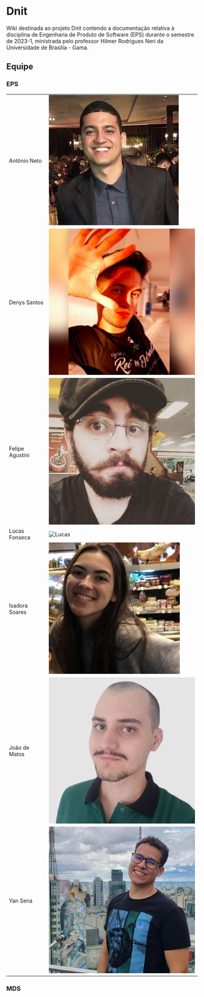 # Dnit
Wiki destinada ao projeto Dnit contendo a documentação relativa à disciplina de Engenharia de Produto de Software (EPS) durante o semestre de 2023-1, ministrada pelo professor Hilmer Rodrigues Neri da Universidade de Brasília - Gama.

## Equipe
### EPS
|   |   |
|----------------|------------|
|Antônio Neto |![Antônio](../assets/antonio.jpeg)|
|Denys Santos |![Denys](../assets/denys.jpeg)|
|Felipe Agustini |![Fealps](../assets/fealps.jpeg)|
|Lucas Fonseca|![Lucas]()|
|Isadora Soares|![Isadora](../assets/isadora.jpeg)|
|João de Matos|![Jonga](../assets/jonga.jpeg)|
|Yan Sena|![Yan](../assets/yan.jpeg)|

### MDS